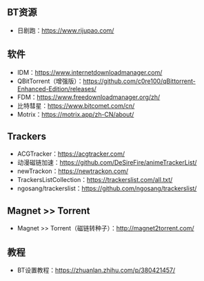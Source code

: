 ## BT资源
- 日剧跑：<https://www.rijupao.com/>

## 软件
- IDM：<https://www.internetdownloadmanager.com/>
- QBitTorrent（增强版）：<https://github.com/c0re100/qBittorrent-Enhanced-Edition/releases/>
- FDM：<https://www.freedownloadmanager.org/zh/>
- 比特彗星：<https://www.bitcomet.com/cn/>
- Motrix：<https://motrix.app/zh-CN/about/>
## Trackers
- ACGTracker：<https://acgtracker.com/>
- 动漫磁链加速：<https://github.com/DeSireFire/animeTrackerList/>
- newTrackon：<https://newtrackon.com/>
- TrackersListCollection：<https://trackerslist.com/all.txt/>
- ngosang/trackerslist：<https://github.com/ngosang/trackerslist/>
## Magnet >> Torrent
- Magnet >> Torrent（磁链转种子）：<http://magnet2torrent.com/>
## 教程
- BT设置教程：<https://zhuanlan.zhihu.com/p/380421457/>
